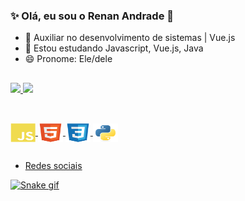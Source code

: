 ###  ✨ Olá, eu sou o Renan Andrade 🖖

- 🔭 Auxiliar no desenvolvimento de sistemas | Vue.js
- 🌱 Estou estudando Javascript, Vue.js, Java
- 😄 Pronome: Ele/dele
##
<div>
  <a href="https://stackoverflow.com/users/21075222/renan-andrade">
  <img height="100cm" src="https://github-readme-stats.vercel.app/api?username=renanandradebr&show_icons=true&theme=dark">
  <img height="100cm" src="https://github-readme-stats.vercel.app/api/top-langs/?username=renanandradebr&theme=dark">
</div>
  
##
 
<div style="display: inline_block"><br>
  <img align="center" alt="Renan-Js" height="30" width="40" src="https://raw.githubusercontent.com/devicons/devicon/master/icons/javascript/javascript-plain.svg">
   <img align="center" alt="Renan-HTML" height="30" width="40" src="https://raw.githubusercontent.com/devicons/devicon/master/icons/html5/html5-original.svg">
  <img align="center" alt="Renan-CSS" height="30" width="40" src="https://raw.githubusercontent.com/devicons/devicon/master/icons/css3/css3-original.svg">
  <img align="center" alt="Renan-Python" height="30" width="40" src="https://raw.githubusercontent.com/devicons/devicon/master/icons/python/python-original.svg">
</div>

 
##
- Redes sociais
  
![Snake gif](https://github.com/renanandradebr/renanandradebr/blob/output/github-contribution-grid-snake.svg)


